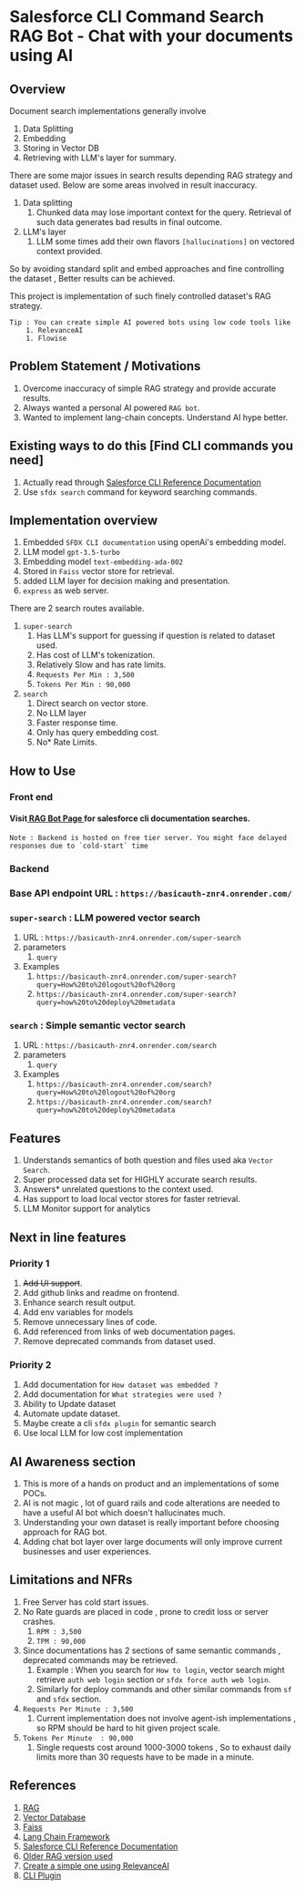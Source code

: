 # Salesforce CLI Command Search RAG Bot - Chat with your documents using AI

## Overview 
Document search implementations generally involve
1. Data Splitting 
1. Embedding
1. Storing in Vector DB
1. Retrieving with LLM's layer for summary.

There are some major issues in search results depending RAG strategy and dataset used. Below are some areas involved in result inaccuracy.
1. Data splitting
    1. Chunked data may lose important context for the query. Retrieval of such data generates bad results in final outcome.
1. LLM's layer
    1. LLM some times add their own flavors `[hallucinations]` on vectored context provided.

So by avoiding standard split and embed approaches and fine controlling the dataset , Better results can be achieved.

This project is implementation of such finely controlled dataset's RAG strategy.

    Tip : You can create simple AI powered bots using low code tools like 
        1. RelevanceAI
        1. Flowise

## Problem Statement / Motivations
1. Overcome inaccuracy of simple RAG strategy and provide accurate results.  
1. Always wanted a personal AI powered `RAG bot`.
1. Wanted to implement lang-chain concepts. Understand AI hype better.

## Existing ways to do this [Find CLI commands you need]
1. Actually read through [Salesforce CLI Reference Documentation](https://resources.docs.salesforce.com/246/latest/en-us/sfdc/pdf/sfdx_CLI_reference.pdf)
1. Use `sfdx search` command for keyword searching commands.

## Implementation overview
1. Embedded `SFDX CLI documentation` using openAi's embedding model.
1. LLM model `gpt-3.5-turbo`
1. Embedding model `text-embedding-ada-002` 
1. Stored in `Faiss` vector store for retrieval.
1. added LLM layer for decision making and presentation.
1. `express` as web server.

There are 2 search routes available.

1. `super-search`
    1. Has LLM's support for guessing if question is related to dataset used.
    1. Has cost of LLM's tokenization.
    1. Relatively Slow and has rate limits.
    1. `Requests Per Min : 3,500`
    1. `Tokens Per Min : 90,000`
1. `search` 
    1. Direct search on vector store.
    1. No LLM layer
    1. Faster response time.
    1. Only has query embedding cost.
    1. No* Rate Limits.

## How to Use

### Front end

#### Visit[ RAG Bot Page ](https://shreyas-girjapure.github.io/Salesforce-CLI-RAG-Bot/) for salesforce cli documentation searches.

    Note : Backend is hosted on free tier server. You might face delayed responses due to `cold-start` time

### Backend
### Base API endpoint URL : `https://basicauth-znr4.onrender.com/`

### `super-search` : LLM powered vector search
1. URL : `https://basicauth-znr4.onrender.com/super-search`
1. parameters
    1. `query`
1. Examples 
    1. `https://basicauth-znr4.onrender.com/super-search?query=How%20to%20logout%20of%20org`
    1. `https://basicauth-znr4.onrender.com/super-search?query=how%20to%20deploy%20metadata`

### `search` : Simple semantic vector search
1. URL : `https://basicauth-znr4.onrender.com/search`
1. parameters
    1. `query`
1. Examples 
    1. `https://basicauth-znr4.onrender.com/search?query=How%20to%20logout%20of%20org`
    1. `https://basicauth-znr4.onrender.com/search?query=how%20to%20deploy%20metadata`

## Features
1. Understands semantics of both question and files used aka `Vector Search`.
1. Super processed data set for HIGHLY accurate search results.
1. Answers* unrelated questions to the context used.
1. Has support to load local vector stores for faster retrieval.
1. LLM Monitor support for analytics

## Next in line features  
### Priority 1
1. ~~Add UI support~~.
1. Add github links and readme on frontend.
1. Enhance search result output.
1. Add env variables for models
1. Remove unnecessary lines of code.
1. Add referenced from links of web documentation pages.
1. Remove deprecated commands from dataset used.

### Priority 2
1. Add documentation for `How dataset was embedded ?`
1. Add documentation for `What strategies were used ?`
1. Ability to Update dataset
1. Automate update dataset.
1. Maybe create a cli `sfdx plugin` for semantic search
1. Use local LLM for low cost implementation

## AI Awareness section
1. This is more of a hands on product and an implementations of some POCs.
1. AI is not magic , lot of guard rails and code alterations are needed to have a useful AI bot which doesn't hallucinates much.
1. Understanding your own dataset is really important before choosing approach for RAG bot. 
1. Adding chat bot layer over large documents will only improve current businesses and user experiences.

## Limitations and NFRs
1. Free Server has cold start issues.
1. No Rate guards are placed in code , prone to credit loss or server crashes.
    1. `RPM : 3,500`        
    1. `TPM : 90,000` 
1. Since documentations has 2 sections of same semantic commands , deprecated commands may be retrieved.
    1. Example : When you search for `How to login`, vector search might retrieve 
    `auth web login` section or  `sfdx force auth web login`.
    1. Similarly for deploy commands and other similar commands from `sf` and `sfdx` section.
1. `Requests Per Minute : 3,500`
    1. Current implementation does not involve agent-ish implementations , so RPM should be hard to hit given project scale.       
1. `Tokens Per Minute  : 90,000`
    1. Single requests cost around 1000-3000 tokens , So to exhaust daily limits
    more than 30 requests have to be made in a minute.


## References
1. [RAG](https://www.hopsworks.ai/dictionary/retrieval-augmented-generation-llm#:~:text=Retrieval%2Daugmented%20generation%20(RAG),%2C%20and%20recent%2Frelevant%20dataset.)
1. [Vector Database](https://www.pinecone.io/learn/vector-database/)
1. [Faiss](https://engineering.fb.com/2017/03/29/data-infrastructure/faiss-a-library-for-efficient-similarity-search/)
1. [Lang Chain Framework](https://js.langchain.com/docs/get_started)
1. [Salesforce CLI Reference Documentation](https://resources.docs.salesforce.com/246/latest/en-us/sfdc/pdf/sfdx_CLI_reference.pdf)
1. [Older RAG version used](https://app.relevanceai.com/form/d7b62b/ae1d1b0e-7ea9-4744-8af2-c2f45b2c417e)
1. [Create a simple one using RelevanceAI](https://app.relevanceai.com/)
1. [CLI Plugin](https://developer.salesforce.com/docs/atlas.en-us.sfdx_cli_plugins.meta/sfdx_cli_plugins/cli_plugins_architecture_sf_cli.htm)
